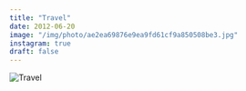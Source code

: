 ```yaml
---
title: "Travel"
date: 2012-06-20
image: "/img/photo/ae2ea69876e9ea9fd61cf9a850508be3.jpg"
instagram: true
draft: false
---
```


![Travel](/img/photo/ae2ea69876e9ea9fd61cf9a850508be3.jpg)
